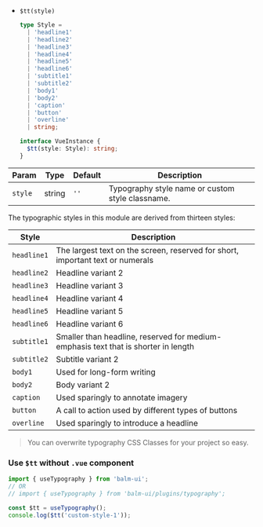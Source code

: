 - `$tt(style)`

  ```ts
  type Style =
    | 'headline1'
    | 'headline2'
    | 'headline3'
    | 'headline4'
    | 'headline5'
    | 'headline6'
    | 'subtitle1'
    | 'subtitle2'
    | 'body1'
    | 'body2'
    | 'caption'
    | 'button'
    | 'overline'
    | string;

  interface VueInstance {
    $tt(style: Style): string;
  }
  ```

| Param   | Type   | Default | Description                                      |
| ------- | ------ | ------- | ------------------------------------------------ |
| `style` | string | `''`    | Typography style name or custom style classname. |

The typographic styles in this module are derived from thirteen styles:

| Style       | Description                                                                        |
| ----------- | ---------------------------------------------------------------------------------- |
| `headline1` | The largest text on the screen, reserved for short, important text or numerals     |
| `headline2` | Headline variant 2                                                                 |
| `headline3` | Headline variant 3                                                                 |
| `headline4` | Headline variant 4                                                                 |
| `headline5` | Headline variant 5                                                                 |
| `headline6` | Headline variant 6                                                                 |
| `subtitle1` | Smaller than headline, reserved for medium-emphasis text that is shorter in length |
| `subtitle2` | Subtitle variant 2                                                                 |
| `body1`     | Used for long-form writing                                                         |
| `body2`     | Body variant 2                                                                     |
| `caption`   | Used sparingly to annotate imagery                                                 |
| `button`    | A call to action used by different types of buttons                                |
| `overline`  | Used sparingly to introduce a headline                                             |

> You can overwrite typography CSS Classes for your project so easy.

### Use `$tt` without `.vue` component

```js
import { useTypography } from 'balm-ui';
// OR
// import { useTypography } from 'balm-ui/plugins/typography';

const $tt = useTypography();
console.log($tt('custom-style-1'));
```

